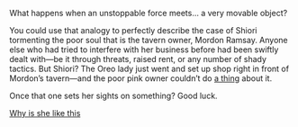 <!-- title: Please Leave Me Alone -->

What happens when an unstoppable force meets… a very movable object?

You could use that analogy to perfectly describe the case of Shiori tormenting the poor soul that is the tavern owner, Mordon Ramsay. Anyone else who had tried to interfere with her business before had been swiftly dealt with—be it through threats, raised rent, or any number of shady tactics. But Shiori? The Oreo lady just went and set up shop right in front of Mordon’s tavern—and the poor pink owner couldn’t do [a thing](https://www.youtube.com/live/wu7g7fNsXYk?si=EageWjwN4WxKqQAs&t=1226) about it.

Once that one sets her sights on something? Good luck.

[Why is she like this](#embed:https://www.youtube.com/live/wu7g7fNsXYk?si=gqlY8ivGqTBdATtz&t=12241)
